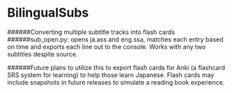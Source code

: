 # BilingualSubs
######Converting multiple subtitle tracks into flash cards
######sub_open.py: opens ja.ass and eng.ssa, matches each entry based on time and exports each line out to the console. Works with any two subtitles despite source.

######Future plans to utilize this to export flash cards for Anki (a flashcard SRS system for learning) to help those learn Japanese. Flash cards may include snapshots in future releases to simulate a reading book experience.

